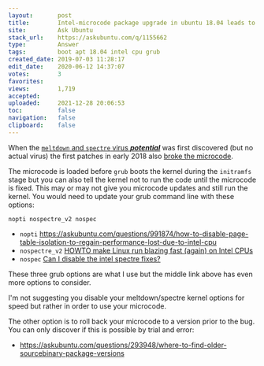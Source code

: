 ```yaml
---
layout:       post
title:        Intel-microcode package upgrade in ubuntu 18.04 leads to unbootable system
site:         Ask Ubuntu
stack_url:    https://askubuntu.com/q/1155662
type:         Answer
tags:         boot apt 18.04 intel cpu grub
created_date: 2019-07-03 11:28:17
edit_date:    2020-06-12 14:37:07
votes:        3
favorites:    
views:        1,719
accepted:     
uploaded:     2021-12-28 20:06:53
toc:          false
navigation:   false
clipboard:    false
---
```


When the [`meltdown` and `spectre` virus ***potential***][1] was first discovered (but no actual virus) the first patches in early 2018 also [broke the microcode][2].

The microcode is loaded before `grub` boots the kernel during the `initramfs` stage but you can also tell the kernel not to run the code until the microcode is fixed. This may or may not give you microcode updates and still run the kernel. You would need to update your grub command line with these options:

``` 
nopti nospectre_v2 nospec

```

- `nopti` https://askubuntu.com/questions/991874/how-to-disable-page-table-isolation-to-regain-performance-lost-due-to-intel-cpu
- `nospectre_v2` [HOWTO make Linux run blazing fast (again) on Intel CPUs][3]
- `nospec` [Can I disable the intel spectre fixes?][4]

These three grub options are what I use but the middle link above has even more options to consider.

I'm not suggesting you disable your meltdown/spectre kernel options for speed but rather in order to use your microcode.

The other option is to roll back your microcode to a version prior to the bug. You can only discover if this is possible by trial and error:

- https://askubuntu.com/questions/293948/where-to-find-older-sourcebinary-package-versions

  [1]: https://askubuntu.com/questions/992232/what-is-ubuntus-status-on-the-meltdown-and-spectre-vulnerabilities/992459#992459
  [2]: https://askubuntu.com/questions/998471/razer-blade-stealth-disk-corruption-fsck-needed-probably-samsung-ssd-bug-afte/1000454#1000454
  [3]: https://linuxreviews.org/HOWTO_make_Linux_run_blazing_fast_(again)_on_Intel_CPUs
  [4]: https://www.reddit.com/r/linuxquestions/comments/bqn8we/can_i_disable_the_intel_spectre_fixes/
